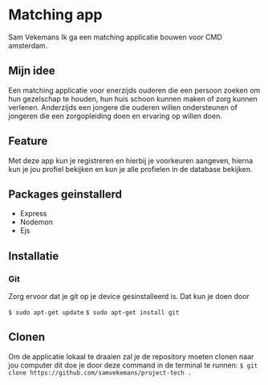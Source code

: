 # Matching app
Sam Vekemans
Ik ga een matching applicatie bouwen voor CMD amsterdam.

## Mijn idee
Een matching applicatie voor enerzijds ouderen die een persoon zoeken om hun gezelschap te houden, hun huis schoon kunnen maken of zorg kunnen verlenen. Anderzijds een jongere die ouderen willen ondersteunen of jongeren die een zorgopleiding doen en ervaring op willen doen.  

## Feature
Met deze app kun je registreren en hierbij je voorkeuren aangeven, hierna kun je jou profiel bekijken en kun je alle profielen in de database bekijken. 

## Packages geinstallerd 
- Express
- Nodemon
- Ejs

## Installatie
### Git
Zorg ervoor dat je git op je device gesinstalleerd is. Dat kun je doen door

`$ sudo apt-get update` `$ sudo apt-get install git`

## Clonen
Om de applicatie lokaal te draaien zal je de repository moeten clonen naar jou computer dit doe je door deze command in de terminal te runnen:
`$ git clone https://github.com/samvekemans/project-tech .`



